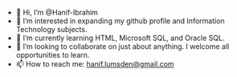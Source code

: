 - 👋 Hi, I’m @Hanif-Ibrahim
- 👀 I’m interested in expanding my github profile and Information Technology subjects.
- 🌱 I’m currently learning HTML, Microsoft SQL, and Oracle SQL.
- 💞️ I’m looking to collaborate on just about anything. I welcome all opportunities to learn.
- 📫 How to reach me: hanif.lumsden@gmail.com

<!---
Hanif-Ibrahim/Hanif-Ibrahim is a ✨ special ✨ repository because its `README.md` (this file) appears on your GitHub profile.
You can click the Preview link to take a look at your changes.
--->

